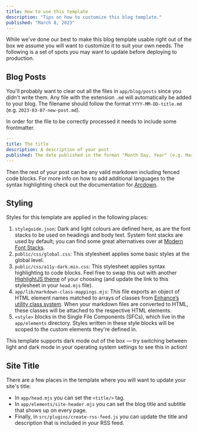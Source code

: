 ```yaml
---
title: How to use this template
description: "Tips on how to customize this blog template."
published: "March 8, 2023"
---
```


While we've done our best to make this blog template usable right out of the box we assume you will want to customize it to suit your own needs. The following is a set of spots you may want to update before deploying to production.

## Blog Posts

You'll probably want to clear out all the files in `app/blog/posts` since you didn't write them. Any file with the extension `.md` will automatically be added to your blog. The filename should follow the format `YYYY-MM-DD-title.md` (e.g. `2023-03-07-new-post.md`).

In order for the file to be correctly processed it needs to include some frontmatter.

```yaml
---
title: The title
description: A description of your post
published: The date published in the format "Month Day, Year" (e.g. March 7, 2023)
---
```

Then the rest of your post can be any valid markdown including fenced code blocks. For more info on how to add additional languages to the syntax highlighting check out the documentation for [Arcdown](https://github.com/architect/arcdown).

## Styling

Styles for this template are applied in the following places:

1. `styleguide.json`: Dark and light colours are defined here, as are the font stacks to be used on headings and body text. System font stacks are used by default; you can find some great alternatives over at [Modern Font Stacks](https://modernfontstacks.com/).
1. `public/css/global.css`: This stylesheet applies some basic styles at the global level.
1. `public/css/a11y-dark.min.css`: This stylesheet applies syntax highlighting to code blocks. Feel free to swap this out with another [HighlightJS theme](https://highlightjs.org/static/demo/) of your choosing (and update the link to this stylesheet in your `head.mjs` file).
1. `app/lib/markdown-class-mappings.mjs`: This file exports an object of HTML element names matched to arrays of classes from [Enhance’s utility class system](https://enhance.dev/docs/learn/concepts/styling/utility-classes). When your markdown files are converted to HTML, these classes will be attached to the respective HTML elements.
1. `<style>` blocks in the Single File Components (SFCs), which live in the `app/elements` directory. Styles written in these style blocks will be scoped to the custom elements they're defined in.

This template supports dark mode out of the box — try switching between light and dark mode in your operating system settings to see this in action!

## Site Title

There are a few places in the template where you will want to update your site's title:

- In `app/head.mjs` you can set the `<title/>` tag.
- In `app/elements/site-header.mjs` you can set the blog title and subtitle that shows up on every page.
- Finally, in `src/plugins/create-rss-feed.js` you can update the title and description that is included in your RSS feed.
